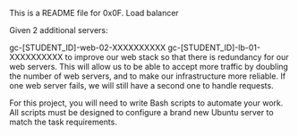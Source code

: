 This is a README file for 0x0F. Load balancer

Given 2 additional servers:

gc-[STUDENT_ID]-web-02-XXXXXXXXXX
gc-[STUDENT_ID]-lb-01-XXXXXXXXXX
to improve our web stack so that there is redundancy for our web servers. This will allow us to be able to accept more traffic by doubling the number of web servers, and to make our infrastructure more reliable. If one web server fails, we will still have a second one to handle requests.

For this project, you will need to write Bash scripts to automate your work. All scripts must be designed to configure a brand new Ubuntu server to match the task requirements.
